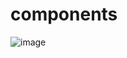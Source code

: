 # components

![image](https://github.com/user-attachments/assets/0b92c8d7-dc7c-4703-b700-cdfdc97b63d9)
